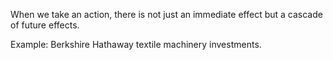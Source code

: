 When we take an action, there is not just an immediate effect but a cascade of future effects.

Example: Berkshire Hathaway textile machinery investments.
